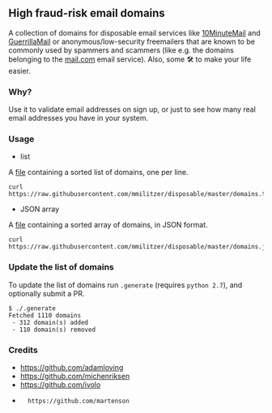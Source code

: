 ## High fraud-risk email domains

A collection of domains for disposable email services like [10MinuteMail](http://10minutemail.com) and [GuerrillaMail](https://www.guerrillamail.com) or anonymous/low-security freemailers that are known to be commonly used by spammers and scammers (like e.g. the domains belonging to the [mail.com](https://www.mail.com) email service). Also, some 🛠 to make your life easier.

### Why?

Use it to validate email addresses on sign up, or just to see how many real email addresses you have in your system.

### Usage

* list

A [file](https://raw.githubusercontent.com/mmilitzer/disposable/master/domains.txt)
containing a sorted list of domains, one per line.

```
curl https://raw.githubusercontent.com/mmilitzer/disposable/master/domains.txt
```

* JSON array

A [file](https://raw.githubusercontent.com/mmilitzer/disposable/master/domains.json)
containing a sorted array of domains, in JSON format.

```
curl https://raw.githubusercontent.com/mmilitzer/disposable/master/domains.json
```

### Update the list of domains

To update the list of domains run `.generate` (requires `python 2.7`), and optionally submit a PR.

```lang=bash
$ ./.generate
Fetched 1110 domains
 - 312 domain(s) added
 - 110 domain(s) removed
```

### Credits

-	https://github.com/adamloving
-	https://github.com/michenriksen
-	https://github.com/ivolo
-       https://github.com/martenson


